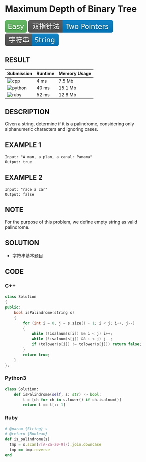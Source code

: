# Maximum Depth of Binary Tree

![Easy](../../materials/-Easy-5cb85c.svg) ![Two_Pointers](../../materials/双指针法-Two_Pointers-007ec6.svg) ![String](../../materials/字符串-String-007ec6.svg)

## RESULT

| Submission                                                        | Runtime | Memory Usage |
| ----------------------------------------------------------------- | ------- | ------------ |
| ![cpp](https://img.shields.io/badge/leetcode543-cpp-f34b7d.svg)   | 4 ms    | 7.5 Mb       |
| ![python](https://img.shields.io/badge/leetcode543-py-3572A5.svg) | 40 ms   | 15.1 Mb      |
| ![ruby](https://img.shields.io/badge/leetcode543-rb-701516.svg)   | 52 ms   | 12.8 Mb      |

## DESCRIPTION

Given a string, determine if it is a palindrome, considering only alphanumeric characters and ignoring cases.

## EXAMPLE 1

```plain
Input: "A man, a plan, a canal: Panama"
Output: true
```

## EXAMPLE 2

```plain
Input: "race a car"
Output: false
```

## NOTE

For the purpose of this problem, we define empty string as valid palindrome.

## SOLUTION

* 字符串基本题目

## CODE

### C++

```cpp
class Solution
{
public:
    bool isPalindrome(string s)
    {
        for (int i = 0, j = s.size() - 1; i < j; i++, j--)
        {
            while (!isalnum(s[i]) && i < j) i++;
            while (!isalnum(s[j]) && i < j) j--;
            if (tolower(s[i]) != tolower(s[j])) return false;
        }
        return true;
    }
};
```

### Python3

```python
class Solution:
    def isPalindrome(self, s: str) -> bool:
        t = [ch for ch in s.lower() if ch.isalnum()]
        return t == t[::-1]
```

### Ruby

```ruby
# @param {String} s
# @return {Boolean}
def is_palindrome(s)
  tmp = s.scan(/[A-Za-z0-9]/).join.downcase
  tmp == tmp.reverse
end
```